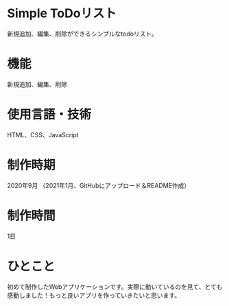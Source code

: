 # Simple ToDoリスト
新規追加、編集、削除ができるシンプルなtodoリスト。

# 機能
新規追加、編集、削除

# 使用言語・技術
HTML、CSS、JavaScript

# 制作時期
2020年9月
（2021年1月、GitHubにアップロード＆README作成）

# 制作時間
1日

# ひとこと
初めて制作したWebアプリケーションです。実際に動いているのを見て、とても感動しました！もっと良いアプリを作っていきたいと思います。
